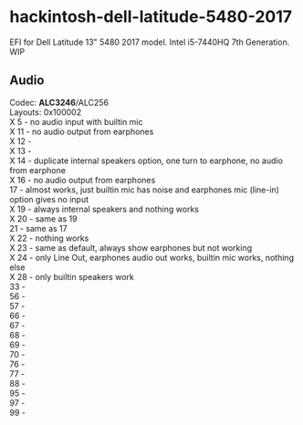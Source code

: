 # hackintosh-dell-latitude-5480-2017
EFI for Dell Latitude 13" 5480 2017 model. Intel i5-7440HQ 7th Generation. WIP

## Audio
Codec: **ALC3246**/ALC256<br>
Layouts: 0x100002<br>
X 5 - no audio input with builtin mic<br>
X 11 - no audio output from earphones<br>
X 12 - <br>
X 13 - <br>
X 14 - duplicate internal speakers option, one turn to earphone, no audio from earphone<br>
X 16 - no audio output from earphones<br>
17 - almost works, just builtin mic has noise and earphones mic (line-in) option gives no input<br>
X 19 - always internal speakers and nothing works<br>
X 20 - same as 19<br>
21 - same as 17<br>
X 22 - nothing works<br>
X 23 - same as default, always show earphones but not working<br>
X 24 - only Line Out, earphones audio out works, builtin mic works, nothing else<br>
X 28 - only builtin speakers work<br>
33 - <br>
56 - <br>
57 - <br>
66 - <br>
67 - <br>
68 - <br>
69 - <br>
70 - <br>
76 - <br>
77 - <br>
88 - <br>
95 - <br>
97 - <br>
99 - <br>

